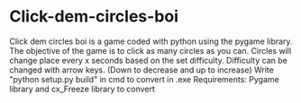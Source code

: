 # Click-dem-circles-boi
Click dem circles boi is a game coded with python using the pygame library.
The objective of the game is to click as many circles as you can.
Circles will change place every x seconds based on the set difficulty.
Difficulty can be changed with arrow keys. (Down to decrease and up to increase)
Write "python setup.py build" in cmd to convert in .exe
Requirements: Pygame library and cx_Freeze library to convert
